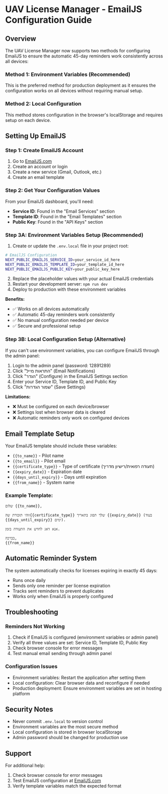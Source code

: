 # UAV License Manager - EmailJS Configuration Guide

## Overview
The UAV License Manager now supports two methods for configuring EmailJS to ensure the automatic 45-day reminders work consistently across all devices:

### Method 1: Environment Variables (Recommended)
This is the preferred method for production deployment as it ensures the configuration works on all devices without requiring manual setup.

### Method 2: Local Configuration
This method stores configuration in the browser's localStorage and requires setup on each device.

## Setting Up EmailJS

### Step 1: Create EmailJS Account
1. Go to [EmailJS.com](https://emailjs.com/)
2. Create an account or login
3. Create a new service (Gmail, Outlook, etc.)
4. Create an email template

### Step 2: Get Your Configuration Values
From your EmailJS dashboard, you'll need:
- **Service ID**: Found in the "Email Services" section
- **Template ID**: Found in the "Email Templates" section  
- **Public Key**: Found in the "API Keys" section

### Step 3A: Environment Variables Setup (Recommended)

1. Create or update the `.env.local` file in your project root:

```bash
# EmailJS Configuration
NEXT_PUBLIC_EMAILJS_SERVICE_ID=your_service_id_here
NEXT_PUBLIC_EMAILJS_TEMPLATE_ID=your_template_id_here
NEXT_PUBLIC_EMAILJS_PUBLIC_KEY=your_public_key_here
```

2. Replace the placeholder values with your actual EmailJS credentials
3. Restart your development server: `npm run dev`
4. Deploy to production with these environment variables

**Benefits:**
- ✅ Works on all devices automatically
- ✅ Automatic 45-day reminders work consistently
- ✅ No manual configuration needed per device
- ✅ Secure and professional setup

### Step 3B: Local Configuration Setup (Alternative)

If you can't use environment variables, you can configure EmailJS through the admin panel:

1. Login to the admin panel (password: 12891289)
2. Click "התראות מייל" (Email Notifications)
3. Click "הגדר" (Configure) in the EmailJS Settings section
4. Enter your Service ID, Template ID, and Public Key
5. Click "שמור הגדרות" (Save Settings)

**Limitations:**
- ❌ Must be configured on each device/browser
- ❌ Settings lost when browser data is cleared
- ❌ Automatic reminders only work on configured devices

## Email Template Setup

Your EmailJS template should include these variables:
- `{{to_name}}` - Pilot name
- `{{to_email}}` - Pilot email
- `{{certificate_type}}` - Type of certificate (תעודה רפואית/רישיון מדריך)
- `{{expiry_date}}` - Expiration date
- `{{days_until_expiry}}` - Days until expiration
- `{{from_name}}` - System name

### Example Template:
```
שלום {{to_name}},

זוהי תזכורת שה{{certificate_type}} שלך תפוג בתאריך {{expiry_date}} (בעוד {{days_until_expiry}} ימים).

אנא דאג לחדש את התעודה בזמן.

בברכה,
{{from_name}}
```

## Automatic Reminder System

The system automatically checks for licenses expiring in exactly 45 days:
- Runs once daily
- Sends only one reminder per license expiration
- Tracks sent reminders to prevent duplicates
- Works only when EmailJS is properly configured

## Troubleshooting

### Reminders Not Working
1. Check if EmailJS is configured (environment variables or admin panel)
2. Verify all three values are set: Service ID, Template ID, Public Key
3. Check browser console for error messages
4. Test manual email sending through admin panel

### Configuration Issues
- Environment variables: Restart the application after setting them
- Local configuration: Clear browser data and reconfigure if needed
- Production deployment: Ensure environment variables are set in hosting platform

## Security Notes
- Never commit `.env.local` to version control
- Environment variables are the most secure method
- Local configuration is stored in browser localStorage
- Admin password should be changed for production use

## Support
For additional help:
1. Check browser console for error messages
2. Test EmailJS configuration at [EmailJS.com](https://emailjs.com/)
3. Verify template variables match the expected format
